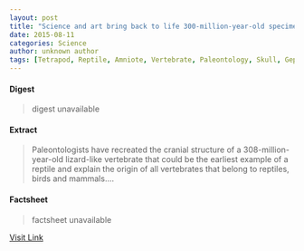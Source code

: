 ```yaml
---
layout: post
title: "Science and art bring back to life 300-million-year-old specimens of a primitive reptile-like vertebrate"
date: 2015-08-11
categories: Science
author: unknown author
tags: [Tetrapod, Reptile, Amniote, Vertebrate, Paleontology, Skull, Gephyrostegus, Organisms]
---
```



#### Digest
>digest unavailable

#### Extract
>Paleontologists have recreated the cranial structure of a 308-million-year-old lizard-like vertebrate that could be the earliest example of a reptile and explain the origin of all vertebrates that belong to reptiles, birds and mammals....

#### Factsheet
>factsheet unavailable

[Visit Link](http://feeds.sciencedaily.com/~r/sciencedaily/~3/ZQSWwvVqiok/140721123739.htm)


